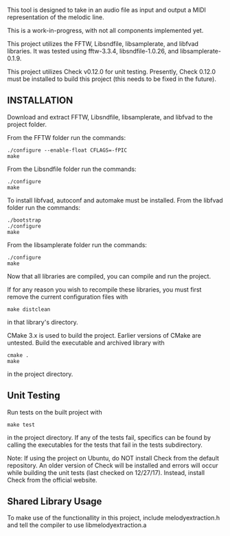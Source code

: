 This tool is designed to take in an audio file as input and output a MIDI 
representation of the melodic line.

This is a work-in-progress, with not all components implemented yet.

This project utilizes the FFTW, Libsndfile, libsamplerate, and libfvad
libraries. It was tested using fftw-3.3.4, libsndfile-1.0.26, and
libsamplerate-0.1.9.

This project utilizes Check v0.12.0 for unit testing. Presently, Check
0.12.0 must be installed to build this project (this needs to be fixed
in the future).

INSTALLATION
------------
Download and extract FFTW, Libsndfile, libsamplerate, and libfvad to the
project folder.

From the FFTW folder run the commands:

	./configure --enable-float CFLAGS=-fPIC
	make

From the Libsndfile folder run the commands:

	./configure
	make

To install libfvad, autoconf and automake must be installed. From the libfvad
folder run the commands:

	./bootstrap
	./configure
	make

From the libsamplerate folder run the commands:

	./configure
	make

Now that all libraries are compiled, you can compile and run the project.

If for any reason you wish to recompile these libraries, you must first remove
the current configuration files with
	
	make distclean

in that library's directory.




CMake 3.x is used to build the project. Earlier versions of CMake are untested. Build the executable and archived library with 
	
	cmake .
	make

in the project directory.

Unit Testing
------------

Run tests on the built project with
	
	make test

in the project directory. If any of the tests fail, specifics can be found by
calling the executables for the tests that fail in the tests subdirectory.

Note: If using the project on Ubuntu, do NOT install Check from the default
repository. An older version of Check will be installed and errors will occur
while building the unit tests (last checked on 12/27/17). Instead, install
Check from the official website.

Shared Library Usage
--------------------
To make use of the functionallity in this project, include melodyextraction.h
and tell the compiler to use libmelodyextraction.a
